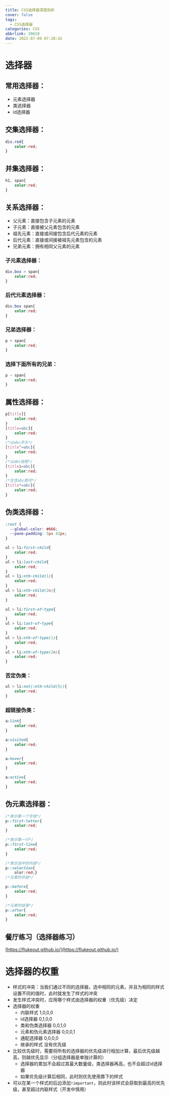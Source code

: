 ```yaml
---
title: CSS选择器深度剖析
cover: false
tags:
  - CSS选择器
categories: CSS
abbrlink: 39619
date: 2022-07-09 07:28:42
---
```




# 选择器

## 常用选择器：

- 元素选择器
- 类选择器
- id选择器

## 交集选择器：

```css
div.red{	
    color:red;
}
```

## 并集选择器：

```css
h1, span{	
    color:red;
}
```

## 关系选择器：

- 父元素：直接包含子元素的元素
- 子元素：直接被父元素包含的元素
- 祖先元素：直接或间接包含后代元素的元素
- 后代元素：直接或间接被祖先元素包含的元素
- 兄弟元素：拥有相同父元素的元素

### 子元素选择器：

```css
div.box > span{	
    color:red;
}
```

### 后代元素选择器：

```css
div.box span{	
    color:red;
}
```

### 兄弟选择器：

```css
p + span{	
    color:red;
}
```

### 选择下面所有的兄弟：

```css
p ~ span{	
    color:red;
}
```

## 属性选择器：

```css
p[title]{	
    color:red;
}
[title=abc]{	
    color:red;
}
/*以abc开头*/
[title^=abc]{	
    color:red;
}
/*以abc结尾*/
[title$=abc]{	
    color:red;
}
/*包含abc即可*/
[title*=abc]{	
    color:red;
}
```

## 伪类选择器：

```css
:root {
  --global-color: #666;
  --pane-padding: 5px 42px;
}

ul > li:first-child{	
    color:red;
}
ul > li:last-child{	
    color:red;
}
ul > li:nth-child(1){	
    color:red;
}	
ul > li:nth-child(2n){	
    color:red;
}
```

```css
ul > li:first-of-type{	
    color:red;
}
ul > li:last-of-type{	
    color:red;
}
ul > li:nth-of-type(1){	
    color:red;
}
ul > li:nth-of-type(2n){	
    color:red;
}
```

### 否定伪类：

```css
ul > li:not(:nth-child(5)){	
    color:red;
}
```

### 超链接伪类：

```css
a:link{	
    color:red;
}

a:visited{	
    color:red;
}

a:hover{	
    color:red;
}

a:active{	
    color:red;
}
```

## 伪元素选择器：

```css
/*表示第一个字母*/
p::first-letter{	
    color:red;
}

/*表示第一行*/
p::first-line{	
    color:red;
}

/*表示选中的内容*/
p::selection{	
    olor:red;}
/*元素的开始*/

p::before{	
    color:red;
}

/*元素的结束*/
p::after{	
    color:red;
}
```

## 餐厅练习（选择器练习）

[https://flukeout.github.io/](https://flukeout.github.io/)



# 选择器的权重

- 样式的冲突：当我们通过不同的选择器，选中相同的元素，并且为相同的样式设置不同的值时，此时就发生了样式的冲突
- 发生样式冲突时，应用哪个样式由选择器的权重（优先级）决定
- 选择器的权重
  - 内联样式				 1,0,0,0
  - id选择器				0,1,0,0
  - 类和伪类选择器    0,0,1,0
  - 元素和伪元素选择器            0,0,0,1
  - 通配选择器            0,0,0,0
  - 继承的样式            没有优先级
- 比较优先级时，需要将所有的选择器的优先级进行相加计算，最后优先级越高，则越优先显示（分组选择器是单独计算的）
  - 选择器的累加不会超过其最大数量级，类选择器再高，也不会超过id选择器
  - 如果优先级计算后相同，此时则优先使用靠下的样式
- 可以在某一个样式的后边添加`!important`，则此时该样式会获取到最高的优先级，甚至超过内联样式（开发中慎用）